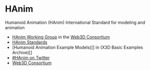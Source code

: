 # HAnim
Humanoid Animation (HAnim) International Standard for modeling and animation

* [HAnim Working Group](http://www.web3D.org/working-groups/humanoid-animation-h-anim) in the [Web3D Consortium](http://www.web3D.org)
* [HAnim Standards](http://www.web3d.org/standards/h-anim)
* [Humanoid Animation Example Models)[] in (X3D Basic Examples Archive)[]
* [#HAnim on Twitter](http://twitter.com/#HAnim)
* [Web3D Consortium](http://www.web3D.org)
